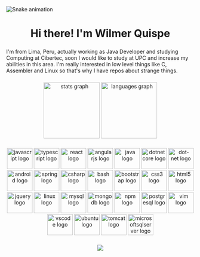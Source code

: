 <img src="https://raw.githubusercontent.com/quispewilmer/quispewilmer/blob/output/snake.svg" alt="Snake animation" />

###

<h1 align="center">Hi there! I'm Wilmer Quispe</h1>

###

<p align="left">I'm from Lima, Peru, actually working as Java Developer and studying Computing at Cibertec, soon I would like to study at UPC and increase my abilities in this area. I'm really interested in low level things like C, Assembler and Linux so that's why I have repos about strange things.</p>

###

<div align="center">
  <img src="https://github-readme-stats.vercel.app/api?hide_title=false&hide_rank=false&show_icons=true&include_all_commits=true&count_private=true&disable_animations=false&theme=dracula&locale=en&hide_border=false&username=quispewilmer" height="150" alt="stats graph"  />
  <img src="https://github-readme-stats.vercel.app/api/top-langs?locale=en&hide_title=false&layout=compact&card_width=320&langs_count=5&theme=dracula&hide_border=false&username=quispewilmer" height="150" alt="languages graph"  />
</div>

###

<div align="center">
  <img src="https://cdn.jsdelivr.net/gh/devicons/devicon/icons/javascript/javascript-original.svg" height="56" width="68" alt="javascript logo"  />
  <img src="https://cdn.jsdelivr.net/gh/devicons/devicon/icons/typescript/typescript-original.svg" height="56" width="68" alt="typescript logo"  />
  <img src="https://cdn.jsdelivr.net/gh/devicons/devicon/icons/react/react-original.svg" height="56" width="68" alt="react logo"  />
  <img src="https://cdn.jsdelivr.net/gh/devicons/devicon/icons/angularjs/angularjs-original.svg" height="56" width="68" alt="angularjs logo"  />
  <img src="https://cdn.jsdelivr.net/gh/devicons/devicon/icons/java/java-original.svg" height="56" width="68" alt="java logo"  />
  <img src="https://cdn.jsdelivr.net/gh/devicons/devicon/icons/dotnetcore/dotnetcore-original.svg" height="56" width="68" alt="dotnetcore logo"  />
  <img src="https://cdn.jsdelivr.net/gh/devicons/devicon/icons/dot-net/dot-net-original.svg" height="56" width="68" alt="dot-net logo"  />
  <img src="https://cdn.jsdelivr.net/gh/devicons/devicon/icons/android/android-original.svg" height="56" width="68" alt="android logo"  />
  <img src="https://cdn.jsdelivr.net/gh/devicons/devicon/icons/spring/spring-original.svg" height="56" width="68" alt="spring logo"  />
  <img src="https://cdn.jsdelivr.net/gh/devicons/devicon/icons/csharp/csharp-original.svg" height="56" width="68" alt="csharp logo"  />
  <img src="https://cdn.jsdelivr.net/gh/devicons/devicon/icons/bash/bash-original.svg" height="56" width="68" alt="bash logo"  />
  <img src="https://cdn.jsdelivr.net/gh/devicons/devicon/icons/bootstrap/bootstrap-original.svg" height="56" width="68" alt="bootstrap logo"  />
  <img src="https://cdn.jsdelivr.net/gh/devicons/devicon/icons/css3/css3-original.svg" height="56" width="68" alt="css3 logo"  />
  <img src="https://cdn.jsdelivr.net/gh/devicons/devicon/icons/html5/html5-original.svg" height="56" width="68" alt="html5 logo"  />
  <img src="https://cdn.jsdelivr.net/gh/devicons/devicon/icons/jquery/jquery-original.svg" height="56" width="68" alt="jquery logo"  />
  <img src="https://cdn.jsdelivr.net/gh/devicons/devicon/icons/linux/linux-original.svg" height="56" width="68" alt="linux logo"  />
  <img src="https://cdn.jsdelivr.net/gh/devicons/devicon/icons/mysql/mysql-original.svg" height="56" width="68" alt="mysql logo"  />
  <img src="https://cdn.jsdelivr.net/gh/devicons/devicon/icons/mongodb/mongodb-original.svg" height="56" width="68" alt="mongodb logo"  />
  <img src="https://cdn.jsdelivr.net/gh/devicons/devicon/icons/npm/npm-original-wordmark.svg" height="56" width="68" alt="npm logo"  />
  <img src="https://cdn.jsdelivr.net/gh/devicons/devicon/icons/postgresql/postgresql-original.svg" height="56" width="68" alt="postgresql logo"  />
  <img src="https://cdn.jsdelivr.net/gh/devicons/devicon/icons/vim/vim-original.svg" height="56" width="68" alt="vim logo"  />
  <img src="https://cdn.jsdelivr.net/gh/devicons/devicon/icons/vscode/vscode-original.svg" height="56" width="68" alt="vscode logo"  />
  <img src="https://cdn.jsdelivr.net/gh/devicons/devicon/icons/ubuntu/ubuntu-plain.svg" height="56" width="68" alt="ubuntu logo"  />
  <img src="https://cdn.jsdelivr.net/gh/devicons/devicon/icons/tomcat/tomcat-original.svg" height="56" width="68" alt="tomcat logo"  />
  <img src="https://cdn.jsdelivr.net/gh/devicons/devicon/icons/microsoftsqlserver/microsoftsqlserver-plain.svg" height="56" width="68" alt="microsoftsqlserver logo"  />
</div>

###

<div align="center">
  <img src="https://profile-counter.glitch.me/quispewilmer/count.svg?"  />
</div>

###
